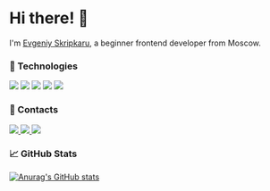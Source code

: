 <h1>Hi there! 👋</h1>

<p>I'm <a href="https://skripkaru.ru/">Evgeniy Skripkaru</a>, a beginner frontend developer from Moscow.</p>

<h3>🔧 Technologies</h3>

<p>
  <img src="https://img.shields.io/badge/JavaScript-F7DF1E?style=for-the-badge&logo=javascript&logoColor=white"/>
  <img src="https://img.shields.io/badge/HTML5-E34F26?style=for-the-badge&logo=html5&logoColor=white"/>
  <img src="https://img.shields.io/badge/CSS3-1572B6?style=for-the-badge&logo=css3&logoColor=white"/>
  <img src="https://img.shields.io/badge/Sass-CC6699?style=for-the-badge&logo=sass&logoColor=white"/>
  <img src="https://img.shields.io/badge/Webpack-1C78C0?style=for-the-badge&logo=webpack&logoColor=white"/>
</p>

<h3>📮 Contacts</h3>

<p>
  <a href="mailto:skripkaru.evgeniy@gmail.com">
    <img src="https://img.shields.io/badge/Gmail-D14836?style=for-the-badge&logo=gmail&logoColor=white"/>
  </a>
  <a href="https://t.me/skripkaru">
    <img src="https://img.shields.io/badge/Telegram-2CA5E0?style=for-the-badge&logo=telegram&logoColor=white"/>
  </a>
  <a href="https://www.instagram.com/skripka.ru/">
    <img src="https://img.shields.io/badge/Instagram-E4405F?style=for-the-badge&logo=instagram&logoColor=white"/>
  </a>
</p>

<h3>📈 GitHub Stats</h3>

[![Anurag's GitHub stats](https://github-readme-stats.vercel.app/api?username=skripkaru&theme=react&hide_title=true&show_icons=true)](https://github.com/skripkaru/github-readme-stats)
